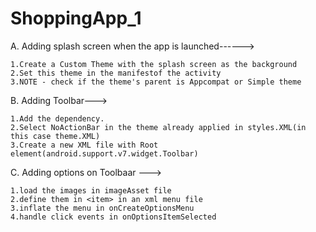 # ShoppingApp_1


A. Adding splash screen when the app is launched------>

    1.Create a Custom Theme with the splash screen as the background
    2.Set this theme in the manifestof the activity
    3.NOTE - check if the theme's parent is Appcompat or Simple theme

B. Adding Toolbar--->  

    1.Add the dependency.
    2.Select NoActionBar in the theme already applied in styles.XML(in this case theme.XML)
    3.Create a new XML file with Root element(android.support.v7.widget.Toolbar)
    
C. Adding options on Toolbaar --->

    1.load the images in imageAsset file
    2.define them in <item> in an xml menu file
    3.inflate the menu in onCreateOptionsMenu
    4.handle click events in onOptionsItemSelected    
          
                 
